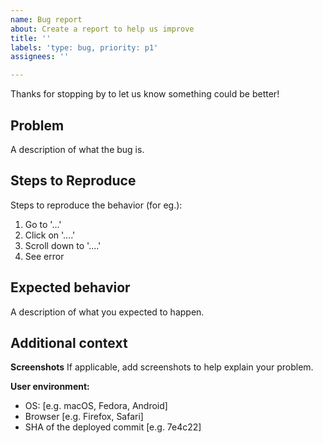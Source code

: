 ```yaml
---
name: Bug report
about: Create a report to help us improve
title: ''
labels: 'type: bug, priority: p1'
assignees: ''

---
```


Thanks for stopping by to let us know something could be better!

## Problem

A description of what the bug is.

## Steps to Reproduce

Steps to reproduce the behavior (for eg.):

1. Go to '...'
2. Click on '....'
3. Scroll down to '....'
4. See error

## Expected behavior

A description of what you expected to happen.

## Additional context

**Screenshots**
If applicable, add screenshots to help explain your problem.

**User environment:**
 - OS: [e.g. macOS, Fedora, Android]
 - Browser [e.g. Firefox, Safari]
 - SHA of the deployed commit [e.g. 7e4c22] 
